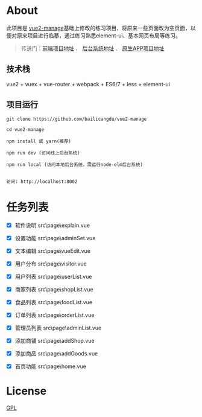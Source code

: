 
# About

此项目是 [vue2-manage](https://github.com/bailicangdu/vue2-manage.git)基础上修改的练习项目，将原来一些页面改为空页面，以便对原来项目进行临摹，通过练习熟悉element-ui、基本网页布局等练习。

>  传送门：[前端项目地址](https://github.com/bailicangdu/vue2-elm)  、 [后台系统地址](https://github.com/bailicangdu/node-elm)  、 [原生APP项目地址](https://github.com/bailicangdu/RN-elm)



## 技术栈

vue2 + vuex + vue-router + webpack + ES6/7 + less + element-ui


## 项目运行


```
git clone https://github.com/bailicangdu/vue2-manage  

cd vue2-manage  

npm install 或 yarn(推荐)

npm run dev (访问线上后台系统)

npm run local (访问本地后台系统，需运行node-elm后台系统)


访问: http://localhost:8002

```

# 任务列表
- [x] 软件说明     src\page\explain.vue
- [x] 设置功能     src\page\adminSet.vue
- [x] 文本编辑     src\page\vueEdit.vue
- [x] 用户分布     src\page\visitor.vue
- [x] 用户列表     src\page\userList.vue
- [x] 商家列表     src\page\shopList.vue
- [x] 食品列表     src\page\foodList.vue
- [x] 订单列表     src\page\orderList.vue
- [x] 管理员列表   src\page\adminList.vue
- [x] 添加商铺     src\page\addShop.vue
- [x] 添加商品     src\page\addGoods.vue
- [x] 首页功能     src\page\home.vue



# License

[GPL](https://github.com/bailicangdu/vue2-manage/blob/master/COPYING)

